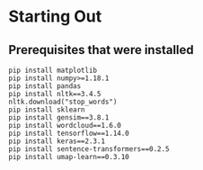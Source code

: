 # Starting Out

## Prerequisites that were installed



````
pip install matplotlib
pip install numpy>=1.18.1
pip install pandas
pip install nltk==3.4.5
nltk.download("stop_words")
pip install sklearn
pip install gensim==3.8.1
pip install wordcloud==1.6.0
pip install tensorflow==1.14.0
pip install keras==2.3.1
pip install sentence-transformers==0.2.5
pip install umap-learn==0.3.10
````

